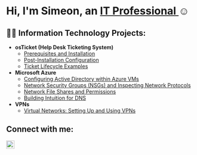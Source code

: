 <h1>Hi, I'm Simeon, an <a href="https://linkedin.com/in/shawkins">IT Professional </a>☺</h1>

<h2>👨‍💻 Information Technology Projects:</h2>

- <b>osTicket (Help Desk Ticketing System)</b>
  - [Prerequisites and Installation](https://github.com/simeonhawkins/osticket-prereqs)
  - [Post-Installation Configuration](https://github.com/simeonhawkins/post-install-config)
  - [Ticket Lifecycle Examples](https://github.com/simeonhawkins/ticket-lifecycle)
- <b>Microsoft Azure</b>
  - [Configuring Active Directory within Azure VMs](https://github.com/simeonhawkins/configure-ad)
  - [Network Security Groups (NSGs) and Inspecting Network Protocols](https://github.com/simeonhawkins/azure-network-protocols)
  - [Network File Shares and Permissions](https://github.com//simeonhawkins/Network-File-Shares-and-Permissions)
  - [Building Intuition for DNS](https://github.com/simeonhawkins/Building-Intuition-for-DNS)
- <b>VPNs</b>
  - [Virtual Networks: Setting Up and Using VPNs](https://github.com/simeonhawkins/VPNSetup) 


<h2>Connect with me:</h2>

[<img align="left" alt="Josh | LinkedIn" width="22px" src="https://cdn.jsdelivr.net/npm/simple-icons@v3/icons/linkedin.svg" />][linkedin]

[linkedin]: https://linkedin.com/in/simeon-hawkins
